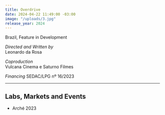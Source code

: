```yaml
---
title: Overdrive
date: 2024-04-22 11:49:00 -03:00
image: "/uploads/3.jpg"
release_year: 2024
---
```


Brazil, Feature in Development

_Directed and Written by_   
Leonardo da Rosa

_Coproduction_  
Vulcana Cinema e Saturno Filmes

_Financing_ 
SEDAC/LPG nº 16/2023

---

## Labs, Markets and Events

- Arché 2023